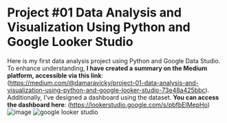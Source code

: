 # Project #01 Data Analysis and Visualization Using Python and Google Looker Studio
Here is my first data analysis project using Python and Google Data Studio. To enhance understanding, **I have created a summary on the Medium platform, accessible via this link**: <br>
(https://medium.com/@damaravicky/project-01-data-analysis-and-visualization-using-python-and-google-looker-studio-73e48a425bbc). 
Additionally, I've designed a dashboard using the dataset. **You can access the dashboard here**: 
(https://lookerstudio.google.com/s/pbfbEIMepHo)
![image](https://github.com/vickyclarissa/project-01/assets/142155182/b14fa295-19e8-49a0-9c54-6e52caf5924f)
![google looker studio](https://github.com/vickyclarissa/project-01/assets/142155182/bb1ef08c-95ce-407b-89f7-2364f8736727)
